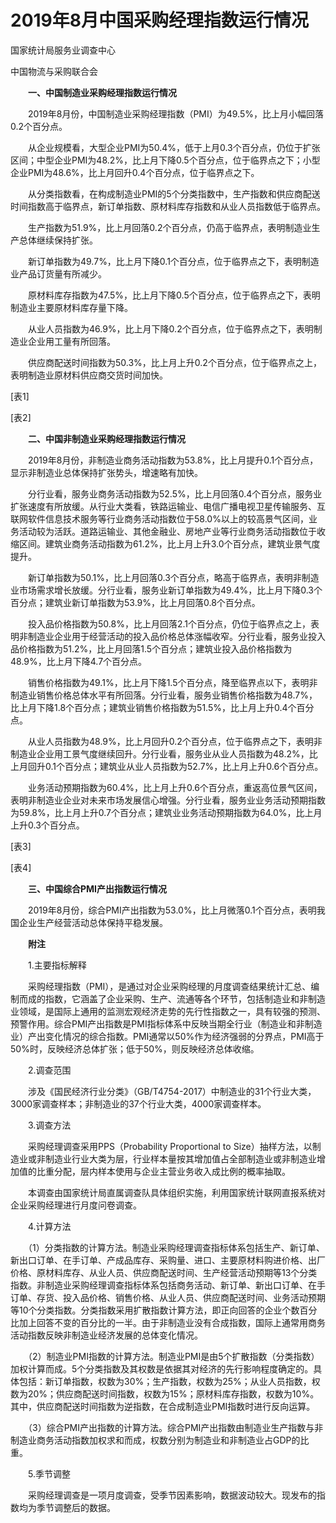 # 2019年8月中国采购经理指数运行情况

国家统计局服务业调查中心

中国物流与采购联合会

　　**一、中国制造业采购经理指数运行情况**

　　2019年8月份，中国制造业采购经理指数（PMI）为49.5%，比上月小幅回落0.2个百分点。

　　从企业规模看，大型企业PMI为50.4%，低于上月0.3个百分点，仍位于扩张区间；中型企业PMI为48.2%，比上月下降0.5个百分点，位于临界点之下；小型企业PMI为48.6%，比上月回升0.4个百分点，位于临界点之下。

　　从分类指数看，在构成制造业PMI的5个分类指数中，生产指数和供应商配送时间指数高于临界点，新订单指数、原材料库存指数和从业人员指数低于临界点。

　　生产指数为51.9%，比上月回落0.2个百分点，仍高于临界点，表明制造业生产总体继续保持扩张。

　　新订单指数为49.7%，比上月下降0.1个百分点，位于临界点之下，表明制造业产品订货量有所减少。

　　原材料库存指数为47.5%，比上月下降0.5个百分点，位于临界点之下，表明制造业主要原材料库存量下降。

　　从业人员指数为46.9%，比上月下降0.2个百分点，位于临界点之下，表明制造业企业用工量有所回落。

　　供应商配送时间指数为50.3%，比上月上升0.2个百分点，位于临界点之上，表明制造业原材料供应商交货时间加快。

\[表1\]

\[表2\]

　　**二、中国非制造业采购经理指数运行情况**

　　2019年8月份，非制造业商务活动指数为53.8%，比上月提升0.1个百分点，显示非制造业总体保持扩张势头，增速略有加快。

　　分行业看，服务业商务活动指数为52.5%，比上月回落0.4个百分点，服务业扩张速度有所放缓。从行业大类看，铁路运输业、电信广播电视卫星传输服务、互联网软件信息技术服务等行业商务活动指数位于58.0%以上的较高景气区间，业务活动较为活跃。道路运输业、其他金融业、房地产业等行业商务活动指数位于收缩区间。建筑业商务活动指数为61.2%，比上月上升3.0个百分点，建筑业景气度提升。

　　新订单指数为50.1%，比上月回落0.3个百分点，略高于临界点，表明非制造业市场需求增长放缓。分行业看，服务业新订单指数为49.4%，比上月下降0.3个百分点；建筑业新订单指数为53.9%，比上月回落0.8个百分点。

　　投入品价格指数为50.8%，比上月回落2.1个百分点，仍位于临界点之上，表明非制造业企业用于经营活动的投入品价格总体涨幅收窄。分行业看，服务业投入品价格指数为51.2%，比上月回落1.5个百分点；建筑业投入品价格指数为48.9%，比上月下降4.7个百分点。

　　销售价格指数为49.1%，比上月下降1.5个百分点，降至临界点以下，表明非制造业销售价格总体水平有所回落。分行业看，服务业销售价格指数为48.7%，比上月下降1.8个百分点；建筑业销售价格指数为51.5%，比上月上升0.4个百分点。

　　从业人员指数为48.9%，比上月回升0.2个百分点，位于临界点之下，表明非制造业企业用工景气度继续回升。分行业看，服务业从业人员指数为48.2%，比上月回升0.1个百分点；建筑业从业人员指数为52.7%，比上月上升0.6个百分点。

　　业务活动预期指数为60.4%，比上月上升0.6个百分点，重返高位景气区间，表明非制造业企业对未来市场发展信心增强。分行业看，服务业业务活动预期指数为59.8%，比上月上升0.7个百分点；建筑业业务活动预期指数为64.0%，比上月上升0.3个百分点。

\[表3\]

\[表4\]

　　**三、中国综合****PMI****产出指数运行情况**

　　2019年8月份，综合PMI产出指数为53.0%，比上月微落0.1个百分点，表明我国企业生产经营活动总体保持平稳发展。

　　**附注**

　　1.主要指标解释

　　采购经理指数（PMI），是通过对企业采购经理的月度调查结果统计汇总、编制而成的指数，它涵盖了企业采购、生产、流通等各个环节，包括制造业和非制造业领域，是国际上通用的监测宏观经济走势的先行性指数之一，具有较强的预测、预警作用。综合PMI产出指数是PMI指标体系中反映当期全行业（制造业和非制造业）产出变化情况的综合指数。PMI通常以50%作为经济强弱的分界点，PMI高于50%时，反映经济总体扩张；低于50%，则反映经济总体收缩。

　　2.调查范围

　　涉及《国民经济行业分类》（GB/T4754-2017）中制造业的31个行业大类，3000家调查样本；非制造业的37个行业大类，4000家调查样本。

　　3.调查方法

　　采购经理调查采用PPS（Probability Proportional to Size）抽样方法，以制造业或非制造业行业大类为层，行业样本量按其增加值占全部制造业或非制造业增加值的比重分配，层内样本使用与企业主营业务收入成比例的概率抽取。

　　本调查由国家统计局直属调查队具体组织实施，利用国家统计联网直报系统对企业采购经理进行月度问卷调查。

　　4.计算方法

　　（1）分类指数的计算方法。制造业采购经理调查指标体系包括生产、新订单、新出口订单、在手订单、产成品库存、采购量、进口、主要原材料购进价格、出厂价格、原材料库存、从业人员、供应商配送时间、生产经营活动预期等13个分类指数。非制造业采购经理调查指标体系包括商务活动、新订单、新出口订单、在手订单、存货、投入品价格、销售价格、从业人员、供应商配送时间、业务活动预期等10个分类指数。分类指数采用扩散指数计算方法，即正向回答的企业个数百分比加上回答不变的百分比的一半。由于非制造业没有合成指数，国际上通常用商务活动指数反映非制造业经济发展的总体变化情况。

　　（2）制造业PMI指数的计算方法。制造业PMI是由5个扩散指数（分类指数）加权计算而成。5个分类指数及其权数是依据其对经济的先行影响程度确定的。具体包括：新订单指数，权数为30%；生产指数，权数为25%；从业人员指数，权数为20%；供应商配送时间指数，权数为15%；原材料库存指数，权数为10%。其中，供应商配送时间指数为逆指数，在合成制造业PMI指数时进行反向运算。

　　（3）综合PMI产出指数的计算方法。综合PMI产出指数由制造业生产指数与非制造业商务活动指数加权求和而成，权数分别为制造业和非制造业占GDP的比重。

　　5.季节调整

　　采购经理调查是一项月度调查，受季节因素影响，数据波动较大。现发布的指数均为季节调整后的数据。